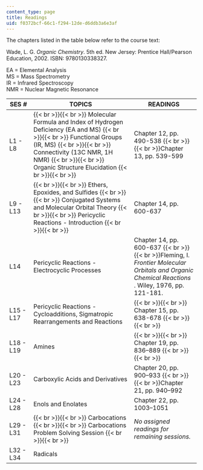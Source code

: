 ```yaml
---
content_type: page
title: Readings
uid: f0372bcf-66c1-f294-12de-d6ddb3a6e3af
---
```


The chapters listed in the table below refer to the course text:

Wade, L. G. _Organic Chemistry_. 5th ed. New Jersey: Prentice Hall/Pearson Education, 2002. ISBN: 9780130338327.

EA = Elemental Analysis  
MS = Mass Spectrometry  
IR = Infrared Spectroscopy  
NMR = Nuclear Magnetic Resonance

| SES # | TOPICS | READINGS |
| --- | --- | --- |
| L1 - L8 |  {{< br >}}{{< br >}} Molecular Formula and Index of Hydrogen Deficiency (EA and MS) {{< br >}}{{< br >}} Functional Groups (IR, MS) {{< br >}}{{< br >}} Connectivity (13C NMR, 1H NMR) {{< br >}}{{< br >}} Organic Structure Elucidation {{< br >}}{{< br >}}  | Chapter 12, pp. 490-538  {{< br >}}  {{< br >}}Chapter 13, pp. 539-599 |
| L9 - L13 |  {{< br >}}{{< br >}} Ethers, Epoxides, and Sulfides {{< br >}}{{< br >}} Conjugated Systems and Molecular Orbital Theory {{< br >}}{{< br >}} Pericyclic Reactions - Introduction {{< br >}}{{< br >}}  | Chapter 14, pp. 600-637 |
| L14 | Pericyclic Reactions - Electrocyclic Processes | Chapter 14, pp. 600-637  {{< br >}}  {{< br >}}Fleming, I. _Frontier Molecular Orbitals and Organic Chemical Reactions_ . Wiley, 1976, pp. 121-181. |
| L15 - L17 | Pericyclic Reactions - Cycloadditions, Sigmatropic Rearrangements and Reactions |  {{< br >}}{{< br >}} Chapter 15, pp. 638-678 {{< br >}}{{< br >}}  |
| L18 - L19 | Amines |  {{< br >}}{{< br >}} Chapter 19, pp. 836–889 {{< br >}}{{< br >}}  |
| L20 - L23 | Carboxylic Acids and Derivatives | Chapter 20, pp. 900–933  {{< br >}}  {{< br >}}Chapter 21, pp. 940–992 |
| L24 - L28 | Enols and Enolates | Chapter 22, pp. 1003–1051 |
| L29 - L31 |  {{< br >}}{{< br >}} Carbocations {{< br >}}{{< br >}} Carbocations Problem Solving Session {{< br >}}{{< br >}}  | _No assigned readings for remaining sessions._ |
| L32 - L34 | Radicals |